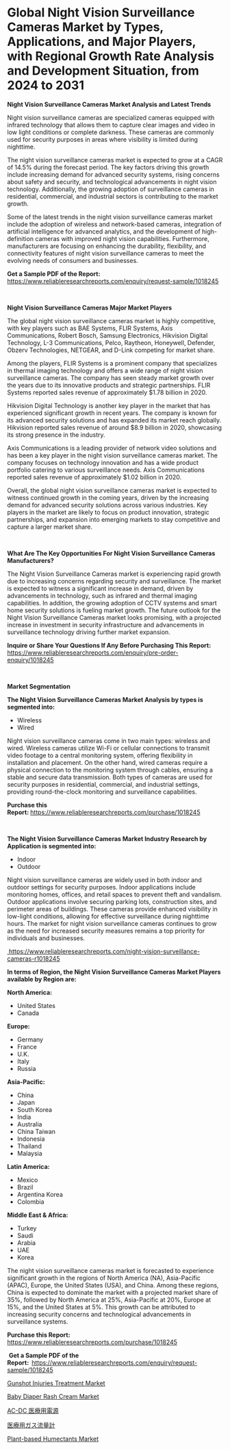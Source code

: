 <p><h1>Global Night Vision Surveillance Cameras Market by Types, Applications, and Major Players, with Regional Growth Rate Analysis and Development Situation, from 2024 to 2031</h1></p><p><strong>Night Vision Surveillance Cameras Market Analysis and Latest Trends</strong></p>
<p><p>Night vision surveillance cameras are specialized cameras equipped with infrared technology that allows them to capture clear images and video in low light conditions or complete darkness. These cameras are commonly used for security purposes in areas where visibility is limited during nighttime.</p><p>The night vision surveillance cameras market is expected to grow at a CAGR of 14.5% during the forecast period. The key factors driving this growth include increasing demand for advanced security systems, rising concerns about safety and security, and technological advancements in night vision technology. Additionally, the growing adoption of surveillance cameras in residential, commercial, and industrial sectors is contributing to the market growth.</p><p>Some of the latest trends in the night vision surveillance cameras market include the adoption of wireless and network-based cameras, integration of artificial intelligence for advanced analytics, and the development of high-definition cameras with improved night vision capabilities. Furthermore, manufacturers are focusing on enhancing the durability, flexibility, and connectivity features of night vision surveillance cameras to meet the evolving needs of consumers and businesses.</p></p>
<p><strong>Get a Sample PDF of the Report:&nbsp;</strong> <a href="https://www.reliableresearchreports.com/enquiry/request-sample/1018245">https://www.reliableresearchreports.com/enquiry/request-sample/1018245</a></p>
<p>&nbsp;</p>
<p><strong>Night Vision Surveillance Cameras Major Market Players</strong></p>
<p><p>The global night vision surveillance cameras market is highly competitive, with key players such as BAE Systems, FLIR Systems, Axis Communications, Robert Bosch, Samsung Electronics, Hikvision Digital Technology, L-3 Communications, Pelco, Raytheon, Honeywell, Defender, Obzerv Technologies, NETGEAR, and D-Link competing for market share.</p><p>Among the players, FLIR Systems is a prominent company that specializes in thermal imaging technology and offers a wide range of night vision surveillance cameras. The company has seen steady market growth over the years due to its innovative products and strategic partnerships. FLIR Systems reported sales revenue of approximately $1.78 billion in 2020.</p><p>Hikvision Digital Technology is another key player in the market that has experienced significant growth in recent years. The company is known for its advanced security solutions and has expanded its market reach globally. Hikvision reported sales revenue of around $8.9 billion in 2020, showcasing its strong presence in the industry.</p><p>Axis Communications is a leading provider of network video solutions and has been a key player in the night vision surveillance cameras market. The company focuses on technology innovation and has a wide product portfolio catering to various surveillance needs. Axis Communications reported sales revenue of approximately $1.02 billion in 2020.</p><p>Overall, the global night vision surveillance cameras market is expected to witness continued growth in the coming years, driven by the increasing demand for advanced security solutions across various industries. Key players in the market are likely to focus on product innovation, strategic partnerships, and expansion into emerging markets to stay competitive and capture a larger market share.</p></p>
<p>&nbsp;</p>
<p><strong>What Are The Key Opportunities For Night Vision Surveillance Cameras Manufacturers?</strong></p>
<p><p>The Night Vision Surveillance Cameras market is experiencing rapid growth due to increasing concerns regarding security and surveillance. The market is expected to witness a significant increase in demand, driven by advancements in technology, such as infrared and thermal imaging capabilities. In addition, the growing adoption of CCTV systems and smart home security solutions is fueling market growth. The future outlook for the Night Vision Surveillance Cameras market looks promising, with a projected increase in investment in security infrastructure and advancements in surveillance technology driving further market expansion.</p></p>
<p><strong>Inquire or Share Your Questions If Any Before Purchasing This Report:</strong> <a href="https://www.reliableresearchreports.com/enquiry/pre-order-enquiry/1018245">https://www.reliableresearchreports.com/enquiry/pre-order-enquiry/1018245</a></p>
<p>&nbsp;</p>
<p><strong>Market Segmentation</strong></p>
<p><strong>The Night Vision Surveillance Cameras Market Analysis by types is segmented into:</strong></p>
<p><ul><li>Wireless</li><li>Wired</li></ul></p>
<p><p>Night vision surveillance cameras come in two main types: wireless and wired. Wireless cameras utilize Wi-Fi or cellular connections to transmit video footage to a central monitoring system, offering flexibility in installation and placement. On the other hand, wired cameras require a physical connection to the monitoring system through cables, ensuring a stable and secure data transmission. Both types of cameras are used for security purposes in residential, commercial, and industrial settings, providing round-the-clock monitoring and surveillance capabilities.</p></p>
<p><strong>Purchase this Report:&nbsp;</strong><a href="https://www.reliableresearchreports.com/purchase/1018245">https://www.reliableresearchreports.com/purchase/1018245</a></p>
<p>&nbsp;</p>
<p><strong>The Night Vision Surveillance Cameras Market Industry Research by Application is segmented into:</strong></p>
<p><ul><li>Indoor</li><li>Outdoor</li></ul></p>
<p><p>Night vision surveillance cameras are widely used in both indoor and outdoor settings for security purposes. Indoor applications include monitoring homes, offices, and retail spaces to prevent theft and vandalism. Outdoor applications involve securing parking lots, construction sites, and perimeter areas of buildings. These cameras provide enhanced visibility in low-light conditions, allowing for effective surveillance during nighttime hours. The market for night vision surveillance cameras continues to grow as the need for increased security measures remains a top priority for individuals and businesses.</p></p>
<p><a href="https://www.reliableresearchreports.com/night-vision-surveillance-cameras-r1018245">&nbsp;https://www.reliableresearchreports.com/night-vision-surveillance-cameras-r1018245</a></p>
<p><strong>In terms of Region, the Night Vision Surveillance Cameras Market Players available by Region are:</strong></p>
<p>
    <p> <strong> North America: </strong>
        <ul>
            <li>United States</li>
            <li>Canada</li>
        </ul>
        </p> 
    <p> <strong> Europe: </strong>
        <ul>
            <li>Germany</li>
            <li>France</li>
            <li>U.K.</li>
            <li>Italy</li>
            <li>Russia</li>
        </ul>
        </p> 
    <p> <strong> Asia-Pacific: </strong>
        <ul>
            <li>China</li>
            <li>Japan</li>
            <li>South Korea</li>
            <li>India</li>
            <li>Australia</li>
            <li>China Taiwan</li>
            <li>Indonesia</li>
            <li>Thailand</li>
            <li>Malaysia</li>
        </ul>
        </p> 
    <p> <strong> Latin America: </strong>
        <ul>
            <li>Mexico</li>
            <li>Brazil</li>
            <li>Argentina Korea</li>
            <li>Colombia</li>
        </ul>
        </p> 
    <p> <strong> Middle East & Africa: </strong>
        <ul>
            <li>Turkey</li>
            <li>Saudi</li>
            <li>Arabia</li>
            <li>UAE</li>
            <li>Korea</li>
        </ul>
    </p>
    </p>
<p><p>The night vision surveillance cameras market is forecasted to experience significant growth in the regions of North America (NA), Asia-Pacific (APAC), Europe, the United States (USA), and China. Among these regions, China is expected to dominate the market with a projected market share of 35%, followed by North America at 25%, Asia-Pacific at 20%, Europe at 15%, and the United States at 5%. This growth can be attributed to increasing security concerns and technological advancements in surveillance systems.</p></p>
<p><strong>Purchase this Report: </strong><a href="https://www.reliableresearchreports.com/purchase/1018245">https://www.reliableresearchreports.com/purchase/1018245</a></p>
<p>&nbsp;<strong>Get a Sample PDF of the Report:&nbsp;&nbsp;</strong><a href="https://www.reliableresearchreports.com/enquiry/request-sample/1018245">https://www.reliableresearchreports.com/enquiry/request-sample/1018245</a></p>
<p><strong></strong></p>
<p><p><a href="https://github.com/Valeridd446677/Market-Research-Report-List-1/blob/main/gunshot-injuries-treatment-market.md">Gunshot Injuries Treatment Market</a></p><p><a href="https://github.com/IzaiahBartell/Market-Research-Report-List-1/blob/main/baby-diaper-rash-cream-market.md">Baby Diaper Rash Cream Market</a></p><p><a href="https://github.com/zoetazuur/Market-Research-Report-List-1/blob/main/211679587558.md">AC-DC 医療用電源</a></p><p><a href="https://github.com/dadanedu33/Market-Research-Report-List-1/blob/main/109096687557.md">医療用ガス流量計</a></p><p><a href="https://issuu.com/reportprime-2/docs/plant-based-humectants-market-size-2030.pptx">Plant-based Humectants Market</a></p></p>